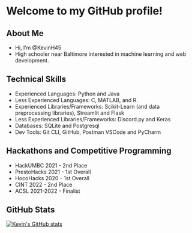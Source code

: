 # Welcome to my GitHub profile!


## About Me
- Hi, I’m @KevinH45 
- High schooler near Baltimore interested in machine learning and web development.

## Technical Skills
- Experienced Languages: Python and Java
- Less Experienced Languages: C, MATLAB, and R.
- Experienced Libraries/Frameworks: Scikit-Learn (and data preprocessing libraries), Streamlit and Flask
- Less Experienced Libraries/Frameworks: Discord.py and Keras
- Databases: SQLite and Postgresql
- Dev Tools: Git CLI, GitHub, Postman VSCode and PyCharm

## Hackathons and Competitive Programming
- HackUMBC 2021 - 2nd Place
- PrestoHacks 2021 - 1st Overall
- HocoHacks 2020 - 1st Overall
- CINT 2022 - 2nd Place
- ACSL 2021-2022 - Finalist

## GitHub Stats

[![Kevin's GitHub stats](https://github-readme-stats.vercel.app/api?username=KevinH45&show_icons=true&theme=synthwave)](https://github.com/anuraghazra/github-readme-stats)
